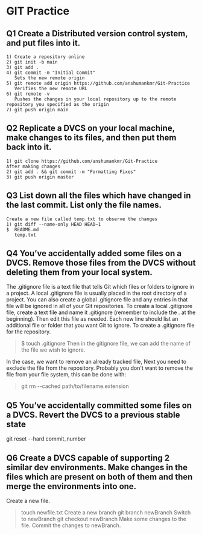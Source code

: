 # GIT Practice
## Q1 Create a Distributed version control system, and put files into it.
    1) Create a repository online
    2) git init -b main
    3) git add . 
    4) git commit -m "Initial Commit"
       Sets the new remote origin
    5) git remote add origin https://github.com/anshumankmr/Git-Practice
       Verifies the new remote URL
    6) git remote -v
       Pushes the changes in your local repository up to the remote repository you specified as the origin
    7) git push origin main

## Q2 Replicate a DVCS on your local machine, make changes to its files, and then put them back into it.
    1) git clone https://github.com/anshumankmr/Git-Practice   
    After making changes
    2) git add . && git commit -m "Formatting Fixes"
    3) git push origin master

## Q3 List down all the files which have changed in the last commit. List only the file names.
    Create a new file called temp.txt to observe the changes
    1) git diff --name-only HEAD HEAD~1
    $  README.md   
       temp.txt

## Q4 You’ve accidentally added some files on a DVCS. Remove those files from the DVCS without deleting them from your local system.
   The .gitignore file is a text file that tells Git which files or folders to ignore in a project.
   A local .gitignore file is usually placed in the root directory of a project. You can also create a global .gitignore file and any entries in that file will be ignored in all of your Git repositories.
   To create a local .gitignore file, create a text file and name it .gitignore (remember to include the . at the beginning). Then edit this file as needed. Each new line should list an additional file or folder that you want Git to ignore.
   To create a .gitignore file for the repository.
   >$ touch .gitignore
   Then in the gitignore file, we can add the name of the file we wish to ignore.

   In the case, we want to remove an already tracked file,
   Next you need to exclude the file from the repository. Probably you don't want to remove the file from your file system, this can be done with:
   >git rm --cached path/to/filename.extension

## Q5 You’ve accidentally committed some files on a DVCS. Revert the DVCS to a previous stable state
   git reset --hard commit_number

## Q6 Create a DVCS capable of supporting 2 similar dev environments. Make changes in the files which are present on both of them and then merge the environments into  one.

   Create a new file.
   > touch newfile.txt
   Create a new branch 
   > git branch newBranch 
   Switch to newBranch
   > git checkout newBranch
   Make some changes to the file.
   Commit the changes to newBranch.
